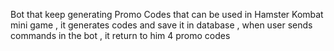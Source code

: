 Bot that keep generating Promo Codes that can be used in Hamster Kombat mini game , it generates codes and save it in database , when user sends commands in the bot , it return to him 4 promo codes
